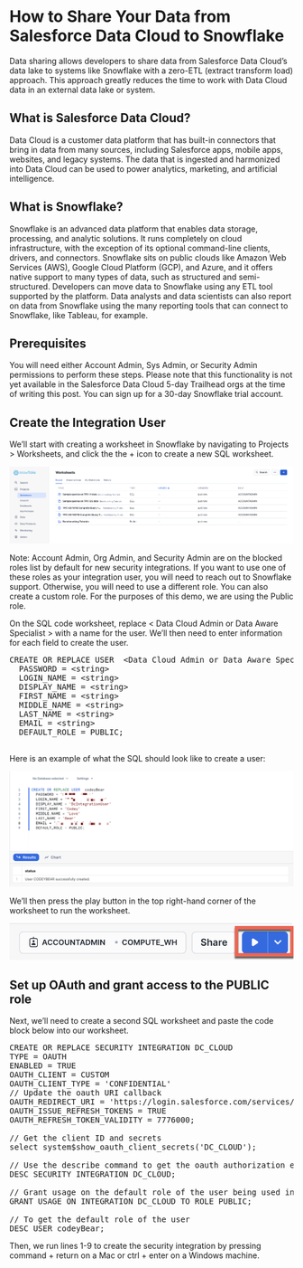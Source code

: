 # How to Share Your Data from Salesforce Data Cloud to Snowflake

Data sharing allows developers to share data from Salesforce Data Cloud’s data lake to systems like Snowflake with a zero-ETL (extract transform load) approach. This approach greatly reduces the time to work with Data Cloud data in an external data lake or system. 

## What is Salesforce Data Cloud?

Data Cloud is a customer data platform that has built-in connectors that bring in data from many sources, including Salesforce apps, mobile apps, websites, and legacy systems. The data that is ingested and harmonized into Data Cloud can be used to power analytics, marketing, and artificial intelligence. 

## What is Snowflake?

Snowflake is an advanced data platform that enables data storage, processing, and analytic solutions. It runs completely on cloud infrastructure, with the exception of its optional command-line clients, drivers, and connectors. Snowflake sits on public clouds like Amazon Web Services (AWS), Google Cloud Platform (GCP), and Azure, and it offers native support to many types of data, such as structured and semi-structured. Developers can move data to Snowflake using any ETL tool supported by the platform. Data analysts and data scientists can also report on data from Snowflake using the many reporting tools that can connect to Snowflake, like Tableau, for example. 

## Prerequisites

You will need either Account Admin, Sys Admin, or Security Admin permissions to perform these steps. Please note that this functionality is not yet available in the Salesforce Data Cloud 5-day Trailhead orgs at the time of writing this post. You can sign up for a 30-day Snowflake trial account. 

## Create the Integration User 

We’ll start with creating a worksheet in Snowflake by navigating to Projects > Worksheets, and click the the + icon to create a new SQL worksheet.

![Alt text](https://github.com/dlarregui/snowflakedatasharing/blob/4506abcbe2547e16d9210b4afad84d8d25095b49/image%20(5).png)

Note: Account Admin, Org Admin, and Security Admin are on the blocked roles list by default for new security integrations. If you want to use one of these roles as your integration user, you will need to reach out to Snowflake support. Otherwise, you will need to use a different role. You can also create a custom role. For the purposes of this demo, we are using the Public role. 

On the SQL code worksheet, replace < Data Cloud Admin or Data Aware Specialist > with a name for the user. We’ll then need to enter information for each field to create the user. 

<pre language='SQL'>
CREATE OR REPLACE USER  &lt;Data Cloud Admin or Data Aware Specialist&gt; 
  PASSWORD = &lt;string&gt;
  LOGIN_NAME = &lt;string&gt;
  DISPLAY_NAME = &lt;string&gt;
  FIRST_NAME = &lt;string&gt;
  MIDDLE_NAME = &lt;string&gt;
  LAST_NAME = &lt;string&gt;
  EMAIL = &lt;string&gt;
  DEFAULT_ROLE = PUBLIC;
  </pre>

  Here is an example of what the SQL should look like to create a user:

  ![Alt text](https://github.com/dlarregui/snowflakedatasharing/blob/main/image%20(26).png)

  We’ll then press the play button in the top right-hand corner of the worksheet to run the worksheet. 

 ![Alt text](https://github.com/dlarregui/snowflakedatasharing/blob/main/image%20(27).png)

 ## Set up OAuth and grant access to the PUBLIC role

 Next, we’ll need to create a second SQL worksheet and paste the code block below into our worksheet. 

 <pre language='SQL'>
CREATE OR REPLACE SECURITY INTEGRATION DC_CLOUD
TYPE = OAUTH
ENABLED = TRUE
OAUTH_CLIENT = CUSTOM
OAUTH_CLIENT_TYPE = 'CONFIDENTIAL'
// Update the oauth URI callback
OAUTH_REDIRECT_URI = 'https://login.salesforce.com/services/cdpSnowflakeOAuthCallback'
OAUTH_ISSUE_REFRESH_TOKENS = TRUE
OAUTH_REFRESH_TOKEN_VALIDITY = 7776000;

// Get the client ID and secrets
select system$show_oauth_client_secrets('DC_CLOUD');

// Use the describe command to get the oauth authorization endpoint
DESC SECURITY INTEGRATION DC_CLOUD;

// Grant usage on the default role of the user being used in Data Cloud
GRANT USAGE ON INTEGRATION DC_CLOUD TO ROLE PUBLIC;

// To get the default role of the user
DESC USER codeyBear;
</pre>

Then, we run lines 1-9 to create the security integration by pressing command + return on a Mac or ctrl + enter on a Windows machine. 


 

  

